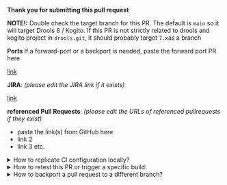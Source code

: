 **Thank you for submitting this pull request**

**NOTE!:** Double check the target branch for this PR.
The default is `main` so it will target Drools 8 / Kogito.
If this PR is not strictly related to drools and kogito project in `drools.git`, it should probably target `7.x`as a branch

**Ports** If a forward-port or a backport is needed, paste the forward port PR here

[link](https://www.example.com)

**JIRA**: _(please edit the JIRA link if it exists)_

[link](https://www.example.com)

**referenced Pull Requests**: _(please edit the URLs of referenced pullrequests if they exist)_

* paste the link(s) from GitHub here
* link 2
* link 3 etc.

<details>
<summary>
How to replicate CI configuration locally?
</summary>

Build Chain tool does "simple" maven build(s), the builds are just Maven commands, but because the repositories relates and depends on each other and any change in API or class method could affect several of those repositories there is a need to use [build-chain tool](https://github.com/kiegroup/github-action-build-chain) to handle cross repository builds and be sure that we always use latest version of the code for each repository.
 
[build-chain tool](https://github.com/kiegroup/github-action-build-chain) is a build tool which can be used on command line locally or in Github Actions workflow(s), in case you need to change multiple repositories and send multiple dependent pull requests related with a change you can easily reproduce the same build by executing it on Github hosted environment or locally in your development environment. See [local execution](https://github.com/kiegroup/github-action-build-chain#local-execution) details to get more information about it.
</details>

<details>
<summary>
How to retest this PR or trigger a specific build:
</summary>

- for <b>pull request checks</b>  
  Please add comment: <b>Jenkins retest this</b>

- for a <b>specific pull request check</b>  
  Please add comment: <b>Jenkins (re)run [drools|kogito-runtimes|kogito-apps|kogito-examples] tests</b>

- for a <b>full downstream build</b> 
  - for <b>jenkins</b> job: please add comment: <b>Jenkins run fdb</b>
  - for <b>github actions</b> job: add the label `run_fdb`

- <b>a compile downstream build</b> please  add comment: <b>Jenkins run cdb</b>

- <b>a full production downstream build</b> please add comment: <b>Jenkins execute product fdb</b>

- <b>an upstream build</b> please add comment: <b>Jenkins run upstream</b>

- for <b>quarkus branch checks</b>  
  Run checks against Quarkus current used branch  
  Please add comment: <b>Jenkins run quarkus-branch</b>

- for a <b>quarkus branch specific check</b>  
  Run checks against Quarkus current used branch  
  Please add comment: <b>Jenkins (re)run [drools|kogito-runtimes|kogito-apps|kogito-examples] quarkus-branch</b>

- for <b>quarkus main checks</b>  
  Run checks against Quarkus main branch  
  Please add comment: <b>Jenkins run quarkus-main</b>

- for a <b>specific quarkus main check</b>  
  Run checks against Quarkus main branch  
  Please add comment: <b>Jenkins (re)run [drools|kogito-runtimes|kogito-apps|kogito-examples] quarkus-main</b>

- for <b>quarkus lts checks</b>  
  Run checks against Quarkus lts branch  
  Please add comment: <b>Jenkins run quarkus-lts</b>

- for a <b>specific quarkus lts check</b>  
  Run checks against Quarkus lts branch  
  Please add comment: <b>Jenkins (re)run [drools|kogito-runtimes|kogito-apps|kogito-examples] quarkus-lts</b>

- for <b>native checks</b>  
  Run native checks  
  Please add comment: <b>Jenkins run native</b>

- for a <b>specific native check</b>  
  Run native checks 
  Please add comment: <b>Jenkins (re)run [drools|kogito-runtimes|kogito-apps|kogito-examples] native</b>

 - for <b>native lts checks</b>  
  Run native checks against quarkus lts branch
  Please add comment: <b>Jenkins run native-lts</b>

- for a <b>specific native lts check</b>  
  Run native checks against quarkus lts branch
  Please add comment: <b>Jenkins (re)run [drools|kogito-runtimes|kogito-apps|kogito-examples] native-lts</b>
</details>

<details>
<summary>
How to backport a pull request to a different branch?
</summary>

In order to automatically create a **backporting pull request** please add one or more labels having the following format `backport-<branch-name>`, where `<branch-name>` is the name of the branch where the pull request must be backported to (e.g., `backport-7.67.x` to backport the original PR to the `7.67.x` branch).

> **NOTE**: **backporting** is an action aiming to move a change (usually a commit) from a branch (usually the main one) to another one, which is generally referring to a still maintained release branch. Keeping it simple: it is about to move a specific change or a set of them from one branch to another.

Once the original pull request is successfully merged, the automated action will create one backporting pull request per each label (with the previous format) that has been added.

If something goes wrong, the author will be notified and at this point a manual backporting is needed.

> **NOTE**: this automated backporting is triggered whenever a pull request on `main` branch is labeled or closed, but both conditions must be satisfied to get the new PR created.
</details>

<!-- TODO to uncomment if activating the quarkus-3 rewrite PR job -->
<!-- <details>
<summary>
Quarkus-3 PR check is failing ... what to do ?
</summary>
The Quarkus 3 check is applying patches from the `.ci/environments/quarkus-3/patches`.

The first patch, called `0001_before_sh.patch`, is generated from Openrewrite `.ci/environments/quarkus-3/quarkus3.yml` recipe. The patch is created to speed up the check. But it may be that some changes in the PR broke this patch.  
No panic, there is an easy way to regenerate it. You just need to comment on the PR:
```
jenkins rewrite quarkus-3
```
and it should, after some minutes (~20/30min) apply a commit on the PR with the patch regenerated.

Other patches were generated manually. If any of it fails, you will need to manually update it... and push your changes.
</details> -->